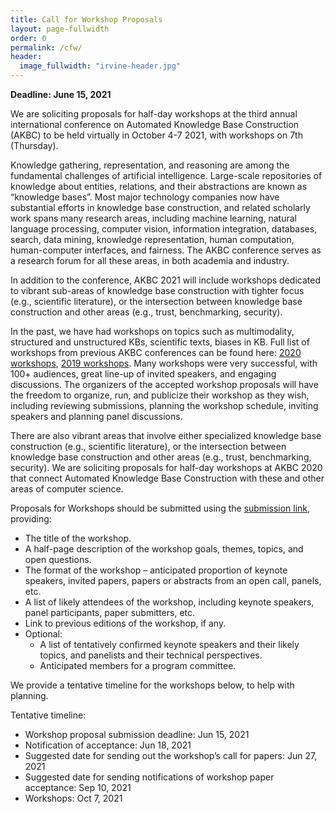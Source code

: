 ```yaml
---
title: Call for Workshop Proposals
layout: page-fullwidth
order: 0
permalink: /cfw/
header:
  image_fullwidth: "irvine-header.jpg"
---
```


**Deadline: June 15, 2021**

We are soliciting proposals for half-day workshops at the third annual international conference on Automated Knowledge Base Construction (AKBC) to be held virtually in October 4-7 2021, with workshops on 7th (Thursday).

Knowledge gathering, representation, and reasoning are among the fundamental challenges of artificial intelligence. Large-scale repositories of knowledge about entities, relations, and their abstractions are known as “knowledge bases”. Most major technology companies now have substantial efforts in knowledge base construction, and related scholarly work spans many research areas, including machine learning, natural language processing, computer vision, information integration, databases, search, data mining, knowledge representation, human computation, human-computer interfaces, and fairness. The AKBC conference serves as a research forum for all these areas, in both academia and industry.

In addition to the conference, AKBC 2021 will include workshops dedicated to vibrant sub-areas of knowledge base construction with tighter focus (e.g., scientific literature), or the intersection between knowledge base construction and other areas (e.g., trust, benchmarking, security). 

In the past, we have had workshops on topics such as multimodality, structured and unstructured KBs, scientific texts, biases in KB. Full list of workshops from previous AKBC conferences can be found here: [2020 workshops](https://www.akbc.ws/2020/workshops/), [2019 workshops](https://www.akbc.ws/2019/workshops/). Many workshops were very successful, with 100+ audiences, great line-up of invited speakers, and engaging discussions. The organizers of the accepted workshop proposals will have the freedom to organize, run, and publicize their workshop as they wish, including reviewing submissions, planning the workshop schedule, inviting speakers and planning panel discussions. 

There are also vibrant areas that involve either specialized knowledge base construction (e.g., scientific literature), or the intersection between knowledge base construction and other areas (e.g., trust, benchmarking, security).  We are soliciting proposals for half-day workshops at AKBC 2020 that connect Automated Knowledge Base Construction with these and other areas of computer science.

Proposals for Workshops should be submitted using the [submission link](https://forms.gle/iq5c47XEa1HaTQi66), providing:

- The title of the workshop.
- A half-page description of the workshop goals, themes, topics, and open questions.
- The format of the workshop – anticipated proportion of keynote speakers, invited papers, papers or abstracts from an open call, panels, etc.
- A list of likely attendees of the workshop, including keynote speakers, panel participants, paper submitters, etc.
- Link to previous editions of the workshop, if any.  
- Optional:
    - A list of tentatively confirmed keynote speakers and their likely topics, and panelists and their technical perspectives.
    - Anticipated members for a program committee.
  
We provide a tentative timeline for the workshops below, to help with planning. 

Tentative timeline:
- Workshop proposal submission deadline: Jun 15, 2021
- Notification of acceptance: Jun 18, 2021
- Suggested date for sending out the workshop’s call for papers: Jun 27, 2021
- Suggested date for sending notifications of workshop paper acceptance: Sep 10, 2021
- Workshops: Oct 7, 2021
